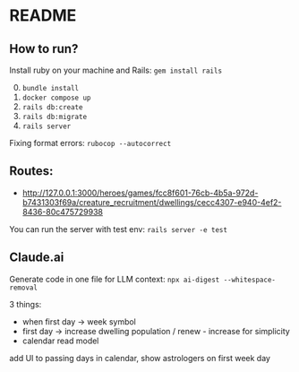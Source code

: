 # README

## How to run?

Install ruby on your machine and Rails:
`gem install rails`

0. `bundle install`
1. `docker compose up`
2. `rails db:create`
3. `rails db:migrate`
4. `rails server`

Fixing format errors:
`rubocop --autocorrect`

## Routes:
- http://127.0.0.1:3000/heroes/games/fcc8f601-76cb-4b5a-972d-b7431303f69a/creature_recruitment/dwellings/cecc4307-e940-4ef2-8436-80c475729938

You can run the server with test env: `rails server -e test`


## Claude.ai
Generate code in one file for LLM context:
`npx ai-digest --whitespace-removal`


3 things:
- when first day -> week symbol
- first day -> increase dwelling population / renew - increase for simplicity
- calendar read model

add UI to passing days in calendar, show astrologers on first week day